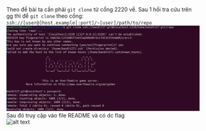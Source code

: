 Theo đề bài ta cần phải `git clone` từ cổng 2220 về. Sau 1 hồi tra cứu trên gg thì để `git clone` theo cổng:\
`ssh://[user@]host.example[:port]/~[user]/path/to/repo`\
![alt text](image/28.1.png)\
Sau đó truy cập vào file README và có dc flag\
![alt text](image28.2.png)